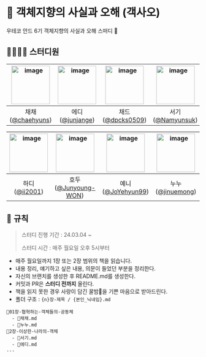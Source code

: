 # 📙 객체지향의 사실과 오해 (객사오)
우테코 안드 6기 객체지향의 사실과 오해 스떠디 💨


## 👩‍💻👨‍💻 스터디원
<img height="100" alt="image" src="https://github.com/chaehyuns/GaegSa5/assets/80222352/10723fd2-0a26-4958-aaea-4aed9e1521db"> | <img height="100" alt="image" src="https://github.com/chaehyuns/GaegSa5/assets/80222352/8f88ea74-6f10-4a61-aede-5ee4387a8bbf"> | <img height="100" alt="image" src="https://github.com/chaehyuns/GaegSa5/assets/80222352/aea5197f-8651-45a4-8bec-1e28baeae41c"> | <img height="100" alt="image" src="https://github.com/chaehyuns/GaegSa5/assets/80222352/a692d219-d29b-46a4-83ea-66059e29374c"> | <img height="100" alt="image" src="https://github.com/chaehyuns/GaegSa5/assets/80222352/078700e8-4b26-4d08-bae4-9ed15f1c8e17"> 
:---: | :---: | :---: | :---: | :---: | 
채채([@chaehyuns](https://github.com/chaehyuns)) | 에디([@junjange](https://github.com/junjange)) | 채드([@dpcks0509](https://github.com/dpcks0509)) | 서기([@Namyunsuk](https://github.com/Namyunsuk)) | 올리브([@kimhm0728](https://github.com/kimhm0728))

<img height="100" alt="image" src="https://github.com/chaehyuns/GaegSa5/assets/80222352/ddb32162-b497-4455-af10-7bda2281abc1"> | <img height="100" alt="image" src="https://github.com/chaehyuns/GaegSa5/assets/80222352/faa322ca-ad99-4994-9d0e-c8bd1bf3237a"> | <img height="100" alt="image" src="https://github.com/chaehyuns/GaegSa5/assets/80222352/b80e2a6b-08e0-46e5-bd61-db1ba4e72d58">   | <img height="100" alt="image" src="https://github.com/woowacourse-study/2024-GaegSa5-study/assets/85734140/80896a2a-d417-498b-81cc-9e2c239f37ee"> 
:---: | :---: | :---: | :---: | 
하디([@ii2001](https://github.com/ii2001)) | 호두([@Junyoung-WON](https://github.com/Junyoung-WON)) | 예니([@JoYehyun99](https://github.com/JoYehyun99)) | 누누([@jinuemong](https://github.com/jinuemong)) 


## 📌 규칙
> 스터디 진행 기간 : 24.03.04 ~
> 
> 스터디 시간 : 매주 월요일 오후 5시부터

- 매주 월요일까지 1장 또는 2장 범위의 책을 읽습니다.
- 내용 정리, 얘기하고 싶은 내용, 의문이 들었던 부분을 정리한다.
- 자신의 브랜치를 생성한 후 README.md를 생성한다.
- 커밋과 PR은 **스터디 전까지** 올린다.
- 책을 읽지 못한 경우 사랑이 담긴 꿀밤🍯을 기쁜 마음으로 받아드린다.
- 폴더 구조 : `{n}장-제목 / {본인_닉네임}.md`

```
📂01장-협혁하는-객체들의-공동체
  - 📃채채.md
  - 📃누누.md
📂2장-이상한-나라의-객체
  - 📃서기.md
  - 📃에디.md
...
